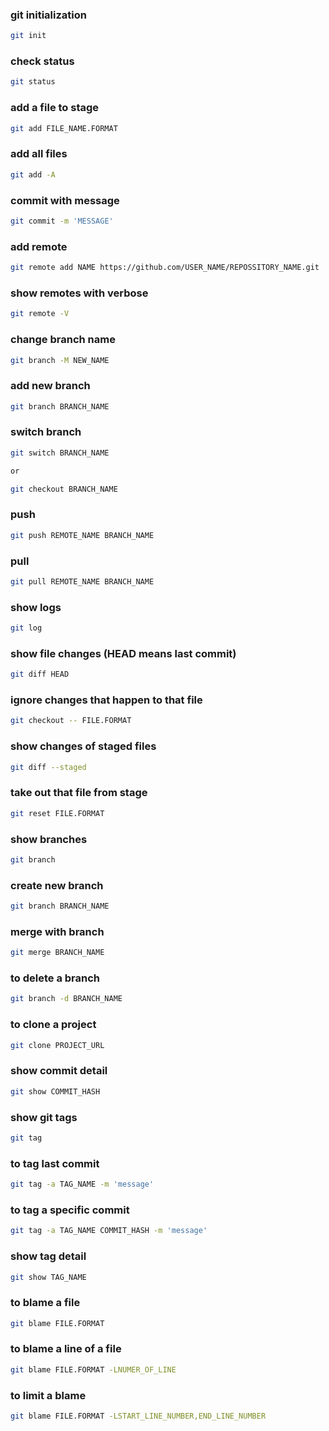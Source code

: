 ### git initialization
```bash
git init
```
### check status
```bash
git status
```
### add a file to stage
```bash
git add FILE_NAME.FORMAT
```
### add all files
```bash
git add -A
```
### commit with message
```bash
git commit -m 'MESSAGE'
```
### add remote
```bash 
git remote add NAME https://github.com/USER_NAME/REPOSSITORY_NAME.git
```
### show remotes with verbose
```bash
git remote -V
```
### change branch name
```bash
git branch -M NEW_NAME
```
### add new branch
```bash
git branch BRANCH_NAME
```
### switch branch
```bash
git switch BRANCH_NAME

or

git checkout BRANCH_NAME
```
### push 
```bash
git push REMOTE_NAME BRANCH_NAME
```
### pull
```bash
git pull REMOTE_NAME BRANCH_NAME
```
### show logs
```bash
git log
```
### show file changes (HEAD means last commit)
```bash
git diff HEAD
```
### ignore changes that happen to that file
```bash
git checkout -- FILE.FORMAT
```
### show changes of staged files
```bash
git diff --staged
```
### take out that file from stage
```bash
git reset FILE.FORMAT
```
### show branches
```bash
git branch
```
### create new branch
```bash
git branch BRANCH_NAME
```
### merge with branch
```bash
git merge BRANCH_NAME
```
### to delete a branch
```bash
git branch -d BRANCH_NAME
```
### to clone a project
```bash
git clone PROJECT_URL
```
### show commit detail
```bash
git show COMMIT_HASH
```
### show git tags
```bash
git tag
```
### to tag last commit
```bash
git tag -a TAG_NAME -m 'message'
```
### to tag a specific commit
```bash
git tag -a TAG_NAME COMMIT_HASH -m 'message'
```
### show tag detail
```bash 
git show TAG_NAME
```
### to blame a file
```bash
git blame FILE.FORMAT
```
### to blame a line of a file
```bash
git blame FILE.FORMAT -LNUMER_OF_LINE
```
### to limit a blame
```bash
git blame FILE.FORMAT -LSTART_LINE_NUMBER,END_LINE_NUMBER
```